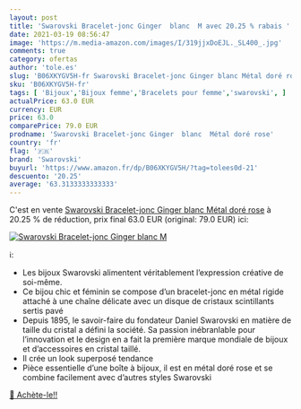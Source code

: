 ```yaml
---
layout: post
title: 'Swarovski Bracelet-jonc Ginger  blanc  M avec 20.25 % rabais '
date: 2021-03-19 08:56:47
image: 'https://m.media-amazon.com/images/I/319jjxDoEJL._SL400_.jpg'
comments: true
category: ofertas
author: 'tole.es'
slug: 'B06XKYGV5H-fr Swarovski Bracelet-jonc Ginger blanc Métal doré rose'
sku: 'B06XKYGV5H-fr'
tags: [ 'Bijoux','Bijoux femme','Bracelets pour femme','swarovski', ]
actualPrice: 63.0 EUR
currency: EUR
price: 63.0
comparePrice: 79.0 EUR
prodname: 'Swarovski Bracelet-jonc Ginger  blanc  Métal doré rose'
country: 'fr'
flag: '🇫🇷'
brand: 'Swarovski'
buyurl: 'https://www.amazon.fr/dp/B06XKYGV5H/?tag=tolees0d-21'
descuento: '20.25'
average: '63.3133333333333'
---
```


C'est en vente [Swarovski Bracelet-jonc Ginger  blanc  Métal doré rose](https://www.amazon.fr/dp/B06XKYGV5H/?tag=tolees0d-21)  à  20.25 % de réduction, prix final  63.0 EUR (original: 79.0 EUR) ici:

[![Swarovski Bracelet-jonc Ginger  blanc  M](https://m.media-amazon.com/images/I/319jjxDoEJL._SL400_.jpg)](https://www.amazon.fr/dp/B06XKYGV5H/?tag=tolees0d-21)

ℹ️:

- Les bijoux Swarovski alimentent véritablement l’expression créative de soi-même.
- Ce bijou chic et féminin se compose d’un bracelet-jonc en métal rigide attaché à une chaîne délicate avec un disque de cristaux scintillants sertis pavé
- Depuis 1895, le savoir-faire du fondateur Daniel Swarovski en matière de taille du cristal a défini la société. Sa passion inébranlable pour l’innovation et le design en a fait la première marque mondiale de bijoux et d’accessoires en cristal taillé.
- Il crée un look superposé tendance
- Pièce essentielle d’une boîte à bijoux, il est en métal doré rose et se combine facilement avec d’autres styles Swarovski

[🛒 Achète-le!!](https://www.amazon.fr/dp/B06XKYGV5H/?tag=tolees0d-21)
